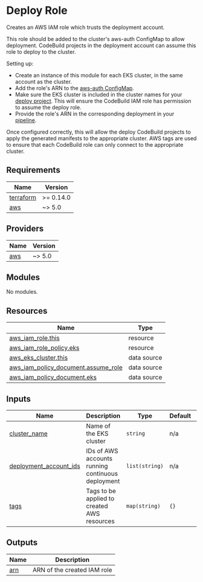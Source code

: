 # Deploy Role

Creates an AWS IAM role which trusts the deployment account.

This role should be added to the cluster's aws-auth ConfigMap to allow
deployment. CodeBuild projects in the deployment account can assume this role to
deploy to the cluster.

Setting up:

* Create an instance of this module for each EKS cluster, in the same account as
  the cluster.
* Add the role's ARN to the [aws-auth ConfigMap].
* Make sure the EKS cluster is included in the cluster names for your [deploy
  project]. This will ensure the CodeBuild IAM role has permission to assume the
  deploy role.
* Provide the role's ARN in the corresponding deployment in your [pipeline].

Once configured correctly, this will allow the deploy CodeBuild projects to
apply the generated manifests to the appropriate cluster. AWS tags are used to
ensure that each CodeBuild role can only connect to the appropriate cluster.

[aws-auth ConfigMap]: https://docs.aws.amazon.com/eks/latest/userguide/add-user-role.html
[deploy project]: ../deploy-project
[pipeline]: ../cicd-pipeline

<!-- BEGIN_TF_DOCS -->
## Requirements

| Name | Version |
|------|---------|
| <a name="requirement_terraform"></a> [terraform](#requirement\_terraform) | >= 0.14.0 |
| <a name="requirement_aws"></a> [aws](#requirement\_aws) | ~> 5.0 |

## Providers

| Name | Version |
|------|---------|
| <a name="provider_aws"></a> [aws](#provider\_aws) | ~> 5.0 |

## Modules

No modules.

## Resources

| Name | Type |
|------|------|
| [aws_iam_role.this](https://registry.terraform.io/providers/hashicorp/aws/latest/docs/resources/iam_role) | resource |
| [aws_iam_role_policy.eks](https://registry.terraform.io/providers/hashicorp/aws/latest/docs/resources/iam_role_policy) | resource |
| [aws_eks_cluster.this](https://registry.terraform.io/providers/hashicorp/aws/latest/docs/data-sources/eks_cluster) | data source |
| [aws_iam_policy_document.assume_role](https://registry.terraform.io/providers/hashicorp/aws/latest/docs/data-sources/iam_policy_document) | data source |
| [aws_iam_policy_document.eks](https://registry.terraform.io/providers/hashicorp/aws/latest/docs/data-sources/iam_policy_document) | data source |

## Inputs

| Name | Description | Type | Default | Required |
|------|-------------|------|---------|:--------:|
| <a name="input_cluster_name"></a> [cluster\_name](#input\_cluster\_name) | Name of the EKS cluster | `string` | n/a | yes |
| <a name="input_deployment_account_ids"></a> [deployment\_account\_ids](#input\_deployment\_account\_ids) | IDs of AWS accounts running continuous deployment | `list(string)` | n/a | yes |
| <a name="input_tags"></a> [tags](#input\_tags) | Tags to be applied to created AWS resources | `map(string)` | `{}` | no |

## Outputs

| Name | Description |
|------|-------------|
| <a name="output_arn"></a> [arn](#output\_arn) | ARN of the created IAM role |
<!-- END_TF_DOCS -->
